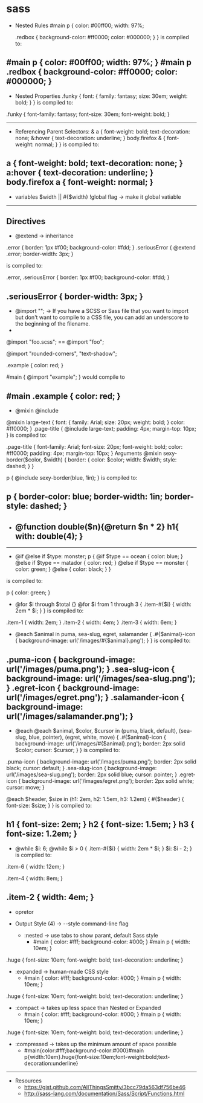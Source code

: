 sass
=====
- Nested Rules
#main p {
  color: #00ff00;
  width: 97%;

  .redbox {
    background-color: #ff0000;
    color: #000000;
  }
}
is compiled to:

#main p {
  color: #00ff00;
  width: 97%; }
  #main p .redbox {
    background-color: #ff0000;
    color: #000000; }
------------------------------------------------------------------------------------------
- Nested Properties
.funky {
  font: {
    family: fantasy;
    size: 30em;
    weight: bold;
  }
}
is compiled to:

.funky {
  font-family: fantasy;
  font-size: 30em;
  font-weight: bold; }
- ------------------------------------------------------------------------------------------
- Referencing Parent Selectors: &
a {
  font-weight: bold;
  text-decoration: none;
  &:hover { text-decoration: underline; }
  body.firefox & { font-weight: normal; }
}
is compiled to:

a {
  font-weight: bold;
  text-decoration: none; }
  a:hover {
    text-decoration: underline; }
  body.firefox a {
    font-weight: normal; }
------------------------------------------------------------------------------------------
- variables $width || #{$width}  !global flag  -> make it global vatiable
------------------------------------------------------------------------------------------
Directives
----------

- @extend -> inheritance

.error {
  border: 1px #f00;
  background-color: #fdd;
}
.seriousError {
  @extend .error;
  border-width: 3px;
}

is compiled to:

.error, .seriousError {
  border: 1px #f00;
  background-color: #fdd;
}

.seriousError {
  border-width: 3px;
}
------------------------------------------------------------------------------------------
- @import "";    -> If you have a SCSS or Sass file that you want to import but don't want to compile to a CSS file, you can add an underscore to the beginning of the filename.
- 
@import "foo.scss"; == @import "foo";

@import "rounded-corners", "text-shadow";

.example {
  color: red;
}

#main {
  @import "example";
}
would compile to

#main .example {
  color: red;
}
------------------------------------------------------------------------------------------
- @mixin  @include

@mixin large-text {
  font: {
    family: Arial;
    size: 20px;
    weight: bold;
  }
  color: #ff0000;
}
.page-title {
  @include large-text;
  padding: 4px;
  margin-top: 10px;
}
is compiled to:

.page-title {
  font-family: Arial;
  font-size: 20px;
  font-weight: bold;
  color: #ff0000;
  padding: 4px;
  margin-top: 10px; }
Arguments
  @mixin sexy-border($color, $width) {
  border: {
    color: $color;
    width: $width;
    style: dashed;
  }
}

p { @include sexy-border(blue, 1in); }
is compiled to:

p {
  border-color: blue;
  border-width: 1in;
  border-style: dashed; }
  ------------------------------------------------------------------------------------------
- @function double($n){@return $n * 2}
  h1{
    with: double(4);
  }
  ------------------------------------------------------------------------------------------
------------------------------------------------------------------------------------------
- @if @else if
$type: monster;
p {
  @if $type == ocean {
    color: blue;
  } @else if $type == matador {
    color: red;
  } @else if $type == monster {
    color: green;
  } @else {
    color: black;
  }
}

is compiled to:

p {
  color: green; }
- @for $i through $total {}
@for $i from 1 through 3 {
  .item-#{$i} { width: 2em * $i; }
}
is compiled to:

.item-1 {
  width: 2em; }
.item-2 {
  width: 4em; }
.item-3 {
  width: 6em; }
- @each $animal in puma, sea-slug, egret, salamander {
  .#{$animal}-icon {
    background-image: url('/images/#{$animal}.png');
  }
}
is compiled to:

.puma-icon {
  background-image: url('/images/puma.png'); }
.sea-slug-icon {
  background-image: url('/images/sea-slug.png'); }
.egret-icon {
  background-image: url('/images/egret.png'); }
.salamander-icon {
  background-image: url('/images/salamander.png'); }
------------------------------------------------------------------------------------------
- @each
@each $animal, $color, $cursor in (puma, black, default),
                                  (sea-slug, blue, pointer),
                                  (egret, white, move) {
  .#{$animal}-icon {
    background-image: url('/images/#{$animal}.png');
    border: 2px solid $color;
    cursor: $cursor;
  }
}
is compiled to:

.puma-icon {
  background-image: url('/images/puma.png');
  border: 2px solid black;
  cursor: default; }
.sea-slug-icon {
  background-image: url('/images/sea-slug.png');
  border: 2px solid blue;
  cursor: pointer; }
.egret-icon {
  background-image: url('/images/egret.png');
  border: 2px solid white;
  cursor: move; }

@each $header, $size in (h1: 2em, h2: 1.5em, h3: 1.2em) {
  #{$header} {
    font-size: $size;
  }
}
is compiled to:

h1 {
  font-size: 2em; }
h2 {
  font-size: 1.5em; }
h3 {
  font-size: 1.2em; }
------------------------------------------------------------------------------------------
- @while
$i: 6;
@while $i > 0 {
  .item-#{$i} { width: 2em * $i; }
  $i: $i - 2;
}
is compiled to:

.item-6 {
  width: 12em; }

.item-4 {
  width: 8em; }

.item-2 {
  width: 4em; }
------------------------------------------------------------------------------------------
- opretor


- Output Style (4) -> --style command-line flag

  - :nested -> use tabs to show parant, default Sass style
    - #main {
  color: #fff;
  background-color: #000; }
  #main p {
    width: 10em; }

.huge {
  font-size: 10em;
  font-weight: bold;
  text-decoration: underline; }
  - :expanded -> human-made CSS style
    - #main {
  color: #fff;
  background-color: #000;
}
#main p {
  width: 10em;
}

.huge {
  font-size: 10em;
  font-weight: bold;
  text-decoration: underline;
}
  - :compact -> takes up less space than Nested or Expanded
    - #main { color: #fff; background-color: #000; }
#main p { width: 10em; }

.huge { font-size: 10em; font-weight: bold; text-decoration: underline; }
  - :compressed -> takes up the minimum amount of space possible
    - #main{color:#fff;background-color:#000}#main p{width:10em}.huge{font-size:10em;font-weight:bold;text-decoration:underline}




------------------------------------------------------------------------------------------
* Resources
  - https://gist.github.com/AllThingsSmitty/3bcc79da563df756be46
  - http://sass-lang.com/documentation/Sass/Script/Functions.html